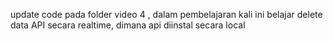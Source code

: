 update code pada folder video 4 , dalam pembelajaran kali ini belajar delete data API secara realtime, dimana api diinstal secara local 